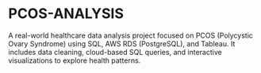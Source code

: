 # PCOS-ANALYSIS
A real-world healthcare data analysis project focused on PCOS (Polycystic Ovary Syndrome) using SQL, AWS RDS (PostgreSQL), and Tableau. It includes data cleaning, cloud-based SQL queries, and interactive visualizations to explore health patterns.
